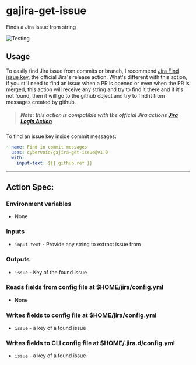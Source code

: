 # gajira-get-issue
Finds a Jira Issue from string

![Testing](https://github.com/cybervoid/gajira-get-issue/workflows/main/badge.svg)
## Usage
To easily find Jira issue from commits or branch, I recommend [Jira Find issue key](https://github.com/marketplace/actions/jira-find-issue-key), the official Jira's release action. What's different with this action,
if you still need to find an issue when a PR is opened or even when the PR is merged, this action will receive any string and try to find it there and if it's not found, then it will go to the github object and try to find
it from messages created by github.

> ##### Note: this action is compatible with the official Jira actions [Jira Login Action](https://github.com/marketplace/actions/jira-login)

To find an issue key inside commit messages:
```yaml
- name: Find in commit messages
  uses: cybervoid/gajira-get-issue@v1.0
  with:
    input-text: ${{ github.ref }}
```

----
## Action Spec:

### Environment variables
- None

### Inputs
- `input-text` - Provide any string to extract issue from

### Outputs
- `issue` - Key of the found issue

### Reads fields from config file at $HOME/jira/config.yml
- None

### Writes fields to config file at $HOME/jira/config.yml
- `issue` - a key of a found issue

### Writes fields to CLI config file at $HOME/.jira.d/config.yml
- `issue` - a key of a found issue